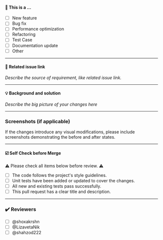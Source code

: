 #### 🤔 This is a ...

- [ ] New feature
- [ ] Bug fix
- [ ] Performance optimization
- [ ] Refactoring
- [ ] Test Case
- [ ] Documentation update
- [ ] Other

---

#### 🔗 Related issue link

_Describe the source of requirement, like related issue link._

---

#### 💡 Background and solution

_Describe the big picture of your changes here_

---

### Screenshots (if applicable)

If the changes introduce any visual modifications, please include screenshots demonstrating the before and after states.

---

#### ☑️ Self Check before Merge

⚠️ Please check all items below before review. ⚠️

- [ ] The code follows the project's style guidelines.
- [ ] Unit tests have been added or updated to cover the changes.
- [ ] All new and existing tests pass successfully.
- [ ] This pull request has a clear title and description.

---

### ✔️ Reviewers

- [ ] @shoxakrshn
- [ ] @LizavetaNik
- [ ] @shahzod222
